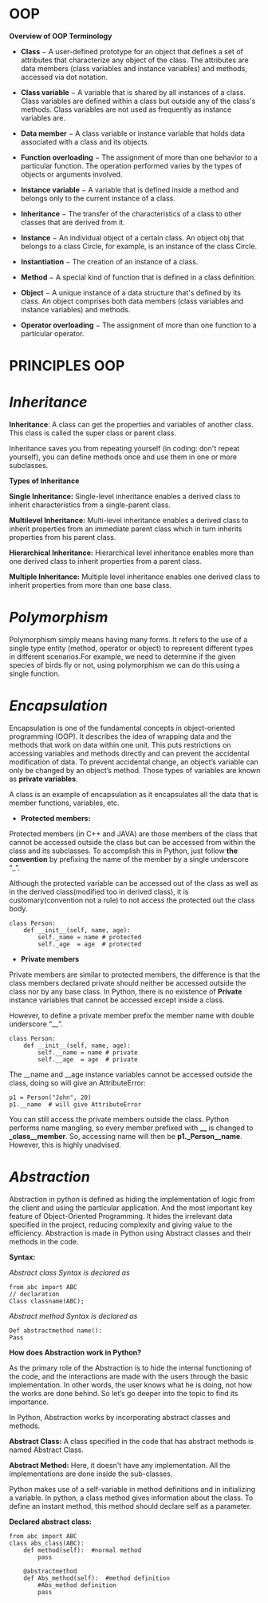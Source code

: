 OOP
===============

**Overview of OOP Terminology**

- **Class** − A user-defined prototype for an object that defines a set of attributes that characterize any object of the class. The attributes are data members (class variables and instance variables) and methods, accessed via dot notation.

- **Class variable** − A variable that is shared by all instances of a class. Class variables are defined within a class but outside any of the class's methods. Class variables are not used as frequently as instance variables are.

- **Data member** − A class variable or instance variable that holds data associated with a class and its objects.

- **Function overloading** − The assignment of more than one behavior to a particular function. The operation performed varies by the types of objects or arguments involved.

- **Instance variable** − A variable that is defined inside a method and belongs only to the current instance of a class.

- **Inheritance** − The transfer of the characteristics of a class to other classes that are derived from it.

- **Instance** − An individual object of a certain class. An object obj that belongs to a class Circle, for example, is an instance of the class Circle.

- **Instantiation** − The creation of an instance of a class.

- **Method** − A special kind of function that is defined in a class definition.

- **Object** − A unique instance of a data structure that's defined by its class. An object comprises both data members (class variables and instance variables) and methods.

- **Operator overloading** − The assignment of more than one function to a particular operator.

PRINCIPLES OOP
===============

# *Inheritance*

**Inheritance**: A class can get the properties and variables of another class. This class is called the super class or parent class.

Inheritance saves you from repeating yourself (in coding: don't repeat yourself), you can define methods once and use
them in one or more subclasses.

**Types of Inheritance** 

**Single Inheritance:**
Single-level inheritance enables a derived class to inherit characteristics from a single-parent class.

**Multilevel Inheritance:**
Multi-level inheritance enables a derived class to inherit properties from an immediate parent class which in turn
inherits properties from his parent class.

**Hierarchical Inheritance:**
Hierarchical level inheritance enables more than one derived class to inherit properties from a parent class.

**Multiple Inheritance:**
Multiple level inheritance enables one derived class to inherit properties from more than one base class.

# *Polymorphism*

Polymorphism simply means having many forms. It refers to the use of a single type entity (method, operator or object)
to represent different types in different scenarios.For example, we need to determine if the given species of birds fly or not,
using polymorphism we can do this using a single function.

# *Encapsulation*
Encapsulation is one of the fundamental concepts in object-oriented programming (OOP). It describes the idea of wrapping
data and the methods that work on data within one unit. This puts restrictions on accessing variables and methods
directly and can prevent the accidental modification of data. To prevent accidental change, an object’s variable
can only be changed by an object’s method. Those types of variables are known as **private variables**.

A class is an example of encapsulation as it encapsulates all the data that is member functions, variables, etc.

- **Protected members:**

Protected members (in C++ and JAVA) are those members of the class that cannot be accessed outside the class but can be
accessed from within the class and its subclasses. To accomplish this in Python, just follow **the convention** by prefixing
the name of the member by a single underscore “_”.

Although the protected variable can be accessed out of the class as well as in the derived class(modified too in derived
class), it is customary(convention not a rule) to not access the protected out the class body.

```
class Person:
    def __init__(self, name, age):
        self._name = name # protected 
        self._age  = age  # protected 
```

- **Private members**

Private members are similar to protected members, the difference is that the class members declared private should
neither be accessed outside the class nor by any base class. In Python, there is no existence of **Private** instance
variables that cannot be accessed except inside a class.

However, to define a private member prefix the member name with double underscore “__”.

```
class Person:
    def __init__(self, name, age):
        self.__name = name # private
        self.__age  = age  # private
```

The __name and __age instance variables cannot be accessed outside the class, doing so will give an AttributeError:
```
p1 = Person("John", 20)
p1.__name  # will give AttributeError
```

You can still access the private members outside the class. Python performs name mangling, so every member prefixed
with **__** is changed to **_class__member**. So, accessing name will then be **p1._Person__name**. 
However, this is highly unadvised.

# *Abstraction*

Abstraction in python is defined as hiding the implementation of logic from the client and using the particular
application. And the most important key feature of Object-Oriented Programming. It hides the irrelevant data specified
in the project, reducing complexity and giving value to the efficiency. Abstraction is made in Python using Abstract
classes and their methods in the code.

**Syntax:**

_Abstract class Syntax is declared as_
```
from abc import ABC
// declaration
Class classname(ABC);
```
_Abstract method Syntax is declared as_
```
Def abstractmethod name():
Pass
```

**How does Abstraction work in Python?**

As the primary role of the Abstraction is to hide the internal functioning of the code, and the interactions are made
with the users through the basic implementation. In other words, the user knows what he is doing, not how the works are
done behind. So let’s go deeper into the topic to find its importance.

In Python, Abstraction works by incorporating abstract classes and methods.

**Abstract Class:** A class specified in the code that has abstract methods is named Abstract Class.

**Abstract Method:** Here, it doesn't have any implementation. All the implementations are done inside the sub-classes.

Python makes use of a self-variable in method definitions and in initializing a variable. In python, a class method
gives information about the class. To define an instant method, this method should declare self as a parameter.

**Declared abstract class:**

```
from abc import ABC
class abs_class(ABC):
    def method(self):  #normal method
        pass
        
    @abstractmethod
    def Abs_method(self):  #method definition
        #Abs_method definition
        pass
```

